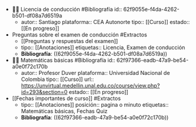 - 👨‍🏫 Licencia de conducción #Bibliografía
  id:: 62f9055e-f4da-4262-b501-df08a7d6519a
	- autor:: Santiago 
	  plataforma:: CEA Autonorte
	  tipo:: [[Curso]]
	  estado:: [[En progreso]]
- Preguntas sobre el examen de conducción #Extractos
	- [[Preguntas y respuestas del examen]]
	- tipo:: [[Anotaciones]]
	  etiquetas:: Licencia, Examen de conducción
	- **Bibliografía**: ((62f9055e-f4da-4262-b501-df08a7d6519a))
- 👨‍🏫 Matemáticas básicas #Bibliografía
  id:: 62f97366-eadb-47a9-be54-a0e0f72c170b
	- autor:: Profesor Duver
	  plataforma:: Universidad Nacional de Colombia
	  tipo:: [[Curso]]
	  url:: https://unvirtual.medellin.unal.edu.co/course/view.php?id=293&section=0
	  estado::  [[En progreso]]
- [[Fechas importantes de curso]] #Extractos
	- tipo:: [[Anotaciones]]
	  posición:: pagina o minuto
	  etiquetas:: Matemáticas básicas, Fechas Quiz
	- **Bibliografía**: ((62f97366-eadb-47a9-be54-a0e0f72c170b))